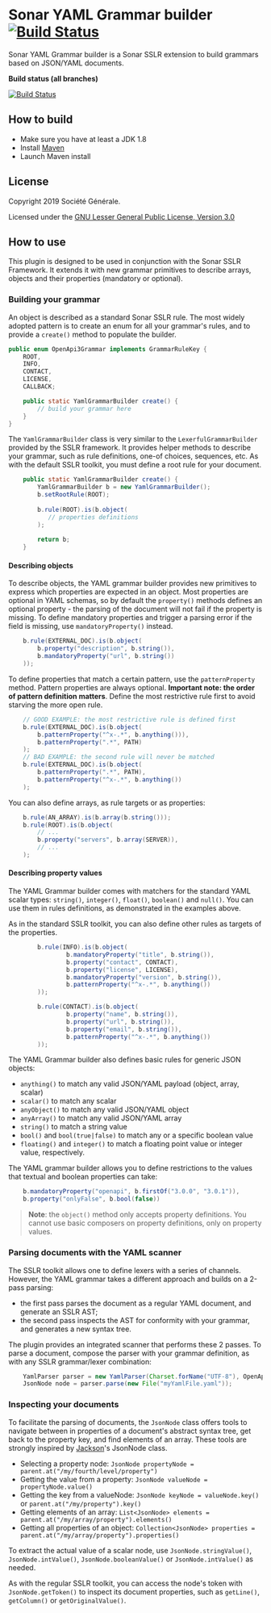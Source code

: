 # Sonar YAML Grammar builder [![Build Status](https://travis-ci.org/societe-generale/sslr-yaml-parser.svg?branch=master)](https://travis-ci.org/societe-generale/sslr-yaml-parser)

Sonar YAML Grammar builder is a Sonar SSLR extension to build grammars based on JSON/YAML documents. 

**Build status (all branches)**

[![Build Status](https://api.travis-ci.org/societe-generale/sslr-yaml-parser.svg)](https://travis-ci.org/societe-generale/sslr-yaml-parser)

## How to build

* Make sure you have at least a JDK 1.8
* Install [Maven]()
* Launch Maven install

## License

Copyright 2019 Société Générale.

Licensed under the [GNU Lesser General Public License, Version 3.0](http://www.gnu.org/licenses/lgpl.txt)

## How to use

This plugin is designed to be used in conjunction with the Sonar SSLR Framework. It extends it with new grammar primitives
to describe arrays, objects and their properties (mandatory or optional).

### Building your grammar

An object is described as a standard Sonar SSLR rule. The most widely adopted pattern is to create an enum for all your
grammar's rules, and to provide a `create()` method to populate the builder.

```java
public enum OpenApi3Grammar implements GrammarRuleKey {
    ROOT,
    INFO,
    CONTACT,
    LICENSE,
    CALLBACK;

    public static YamlGrammarBuilder create() {
        // build your grammar here
    }
}
```

The `YamlGrammarBuilder` class is very similar to the `LexerfulGrammarBuilder` provided by the SSLR framework. It
provides helper methods to describe your grammar, such as rule definitions, one-of choices, sequences, etc. As with the
default SSLR toolkit, you must define a root rule for your document.

```java
    public static YamlGrammarBuilder create() {
        YamlGrammarBuilder b = new YamlGrammarBuilder();
        b.setRootRule(ROOT);
    
        b.rule(ROOT).is(b.object(
           // properties definitions
        );
        
        return b;
    }
```

#### Describing objects

To describe objects, the YAML grammar builder provides new primitives to express which properties are expected in an
object. Most properties are optional in YAML schemas, so by default the `property()` methods defines an optional
property - the parsing of the document will not fail if the property is missing. To define mandatory properties and
trigger a parsing error if the field is missing, use `mandatoryProperty()` instead.

```java
    b.rule(EXTERNAL_DOC).is(b.object(
        b.property("description", b.string()),
        b.mandatoryProperty("url", b.string())
    ));
```

To define properties that match a certain pattern, use the `patternProperty` method. Pattern properties are always optional.
**Important note: the order of pattern definition matters**. Define the most restrictive rule first to avoid starving
the more open rule.

```java
    // GOOD EXAMPLE: the most restrictive rule is defined first
    b.rule(EXTERNAL_DOC).is(b.object(
        b.patternProperty("^x-.*", b.anything())),
        b.patternProperty(".*", PATH)
    );
    // BAD EXAMPLE: the second rule will never be matched
    b.rule(EXTERNAL_DOC).is(b.object(
        b.patternProperty(".*", PATH),
        b.patternProperty("^x-.*", b.anything())
    );
```

You can also define arrays, as rule targets or as properties:
```java
    b.rule(AN_ARRAY).is(b.array(b.string()));
    b.rule(ROOT).is(b.object(
        // ...
        b.property("servers", b.array(SERVER)),
        // ...
    );
```

#### Describing property values

The YAML Grammar builder comes with matchers for the standard YAML scalar types: `string()`, `integer()`,
`float()`, `boolean()` and `null()`. You can use them in rules definitions, as demonstrated
in the examples above.

As in the standard SSLR toolkit, you can also define other rules as targets of the properties.

```java
        b.rule(INFO).is(b.object(
                b.mandatoryProperty("title", b.string()),
                b.property("contact", CONTACT),
                b.property("license", LICENSE),
                b.mandatoryProperty("version", b.string()),
                b.patternProperty("^x-.*", b.anything())
        ));

        b.rule(CONTACT).is(b.object(
                b.property("name", b.string()),
                b.property("url", b.string()),
                b.property("email", b.string()),
                b.patternProperty("^x-.*", b.anything())
        ));
```

The YAML Grammar builder also defines basic rules for generic JSON objects:
* `anything()` to match any valid JSON/YAML payload (object, array, scalar)
* `scalar()` to match any scalar
* `anyObject()` to match any valid JSON/YAML object
* `anyArray()` to match any valid JSON/YAML array
* `string()` to match a string value
* `bool()` and `bool(true|false)` to match any or a specific boolean value
* `floating()` and `integer()` to match a floating point value or integer value, respectively.

The YAML grammar builder allows you to define restrictions to the values that textual and boolean properties can take:

```java
    b.mandatoryProperty("openapi", b.firstOf("3.0.0", "3.0.1")),
    b.property("onlyFalse", b.bool(false))
```

> **Note**: the `object()` method only accepts property definitions. You cannot use basic composers on property definitions,
> only on property values.

### Parsing documents with the YAML scanner

The SSLR toolkit allows one to define lexers with a series of channels. However, the YAML grammar takes a different
approach and builds on a 2-pass parsing:
* the first pass parses the document as a regular YAML document, and generate an SSLR AST;
* the second pass inspects the AST for conformity with your grammar, and generates a new syntax tree.

The plugin provides an integrated scanner that performs these 2 passes.
To parse a document, compose the parser with your grammar definition, as with any SSLR grammar/lexer combination:

```java
    YamlParser parser = new YamlParser(Charset.forName("UTF-8"), OpenApi3Grammar.create());
    JsonNode node = parser.parse(new File("myYamlFile.yaml"));
```

### Inspecting your documents

To facilitate the parsing of documents, the `JsonNode` class offers tools to navigate between in properties of a document's
abstract syntax tree, get back to the property key, and find elements of an array. These tools are strongly inspired by
[Jackson]()'s JsonNode class.

* Selecting a property node: `JsonNode propertyNode = parent.at("/my/fourth/level/property")`
* Getting the value from a property: `JsonNode valueNode = propertyNode.value()`
* Getting the key from a valueNode: `JsonNode keyNode = valueNode.key()` or `parent.at("/my/property").key()`
* Getting elements of an array: `List<JsonNode> elements = parent.at("/my/array/property").elements()`
* Getting all properties of an object: `Collection<JsonNode> properties = parent.at("/my/array/property").properties()`

To extract the actual value of a scalar node, use `JsonNode.stringValue()`, `JsonNode.intValue()`, `JsonNode.booleanValue()`
or `JsonNode.intValue()` as needed.

As with the regular SSLR toolkit, you can access the node's token with `JsonNode.getToken()` to inspect its document
properties, such as `getLine()`, `getColumn()` or `getOriginalValue()`.
